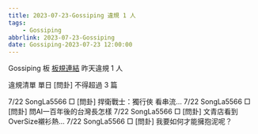 ```yaml
---
title: 2023-07-23-Gossiping 違規 1 人
tags:
    - Gossiping
abbrlink: 2023-07-23-Gossiping
date: Gossiping-2023-07-23 12:00:00
---
```

Gossiping 板 [板規連結](https://www.ptt.cc/bbs/Gossiping/M.1637425085.A.07D.html)
昨天違規 1 人
<!-- more -->

違規清單
單日 [問卦] 不得超過 3 篇

7/22 SongLa5566 □ [問卦] 捍衛戰士：獨行俠 看串流…
7/22 SongLa5566 □ [問卦] 問AI一百年後的台灣長怎樣
7/22 SongLa5566 □ [問卦] 文青店看到OverSize襯衫熱…
7/22 SongLa5566 □ [問卦] 我要如何才能擁抱泥呢？